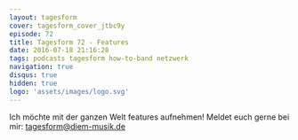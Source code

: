 ```yaml
---
layout: tagesform
cover: tagesform_cover_jtbc9y
episode: 72
title: Tagesform 72 - Features
date: 2016-07-18 21:16:28
tags: podcasts tagesform how-to-band netzwerk
navigation: true
disqus: true
hidden: true
logo: 'assets/images/logo.svg'
---
```


Ich möchte mit der ganzen Welt features aufnehmen! Meldet euch
gerne bei mir: [tagesform@diem-musik.de](mailto:tagesform@diem-musik.de)

